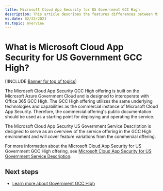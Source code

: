 ```yaml
---
title: Microsoft Cloud App Security for US Government GCC High
description: This article describes the features differences between Microsoft Cloud App Security for US Government GCC High and the commercial offering.
ms.date: 02/22/2021
ms.topic: overview
---
```

# What is Microsoft Cloud App Security for US Government GCC High?

[!INCLUDE [Banner for top of topics](includes/banner.md)]

The Microsoft Cloud App Security GCC High offering is built on the Microsoft Azure Government Cloud and is designed to interoperate with Office 365 GCC High. The GCC High offering utilizes the same underlying technologies and capabilities as the commercial instance of Microsoft Cloud App Security. Therefore, the commercial offering's public documentation should be used as a starting point for deploying and operating the service.

The Microsoft Cloud App Security US Government Service Description is designed to serve as an overview of the service offering in the GCC High environment and will cover feature variations from the commercial offering.

For more information about the Microsoft Cloud App Security for US Government GCC High offering, see [Microsoft Cloud App Security for US Government Service Description](/enterprise-mobility-security/solutions/ems-cloud-app-security-govt-service-description).

## Next steps

- [Learn more about Government GCC High](/enterprise-mobility-security/solutions/ems-govt-service-description)

